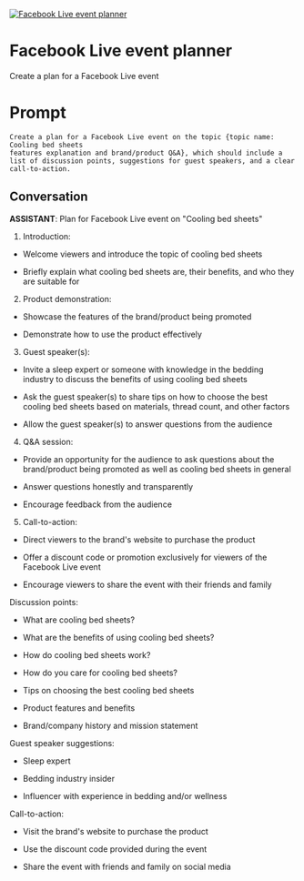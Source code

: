 
[![Facebook Live event planner](https://flow-prompt-covers.s3.us-west-1.amazonaws.com/icon/abstract/abs_5.png)]()
# Facebook Live event planner 
Create a plan for a Facebook Live event

# Prompt

```
Create a plan for a Facebook Live event on the topic {topic name: Cooling bed sheets
features explanation and brand/product Q&A}, which should include a list of discussion points, suggestions for guest speakers, and a clear call-to-action.

```

## Conversation

**ASSISTANT**: Plan for Facebook Live event on "Cooling bed sheets"



1. Introduction:

- Welcome viewers and introduce the topic of cooling bed sheets

- Briefly explain what cooling bed sheets are, their benefits, and who they are suitable for



2. Product demonstration:

- Showcase the features of the brand/product being promoted

- Demonstrate how to use the product effectively



3. Guest speaker(s):

- Invite a sleep expert or someone with knowledge in the bedding industry to discuss the benefits of using cooling bed sheets

- Ask the guest speaker(s) to share tips on how to choose the best cooling bed sheets based on materials, thread count, and other factors

- Allow the guest speaker(s) to answer questions from the audience



4. Q&A session:

- Provide an opportunity for the audience to ask questions about the brand/product being promoted as well as cooling bed sheets in general

- Answer questions honestly and transparently

- Encourage feedback from the audience



5. Call-to-action:

- Direct viewers to the brand's website to purchase the product

- Offer a discount code or promotion exclusively for viewers of the Facebook Live event

- Encourage viewers to share the event with their friends and family



Discussion points:

- What are cooling bed sheets?

- What are the benefits of using cooling bed sheets?

- How do cooling bed sheets work?

- How do you care for cooling bed sheets?

- Tips on choosing the best cooling bed sheets

- Product features and benefits

- Brand/company history and mission statement



Guest speaker suggestions:

- Sleep expert

- Bedding industry insider

- Influencer with experience in bedding and/or wellness



Call-to-action:

- Visit the brand's website to purchase the product

- Use the discount code provided during the event

- Share the event with friends and family on social media


